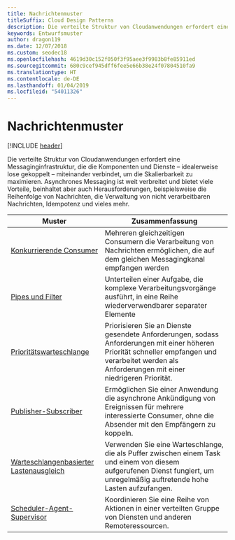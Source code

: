 ```yaml
---
title: Nachrichtenmuster
titleSuffix: Cloud Design Patterns
description: Die verteilte Struktur von Cloudanwendungen erfordert eine Messaginginfrastruktur, die die Komponenten und Dienste – idealerweise lose gekoppelt – miteinander verbindet, um die Skalierbarkeit zu maximieren. Asynchrones Messaging ist weit verbreitet und bietet viele Vorteile, beinhaltet aber auch Herausforderungen, beispielsweise die Reihenfolge von Nachrichten, die Verwaltung von nicht verarbeitbaren Nachrichten, Idempotenz und vieles mehr.
keywords: Entwurfsmuster
author: dragon119
ms.date: 12/07/2018
ms.custom: seodec18
ms.openlocfilehash: 4619d30c152f050f3f95aee3f9983b8fe85911ed
ms.sourcegitcommit: 680c9cef945dff6fee5e66b38e24f07804510fa9
ms.translationtype: HT
ms.contentlocale: de-DE
ms.lasthandoff: 01/04/2019
ms.locfileid: "54011326"
---
```

# <a name="messaging-patterns"></a>Nachrichtenmuster

[!INCLUDE [header](../../_includes/header.md)]

Die verteilte Struktur von Cloudanwendungen erfordert eine Messaginginfrastruktur, die die Komponenten und Dienste – idealerweise lose gekoppelt – miteinander verbindet, um die Skalierbarkeit zu maximieren. Asynchrones Messaging ist weit verbreitet und bietet viele Vorteile, beinhaltet aber auch Herausforderungen, beispielsweise die Reihenfolge von Nachrichten, die Verwaltung von nicht verarbeitbaren Nachrichten, Idempotenz und vieles mehr.

| Muster | Zusammenfassung |
| ------- | ------- |
| [Konkurrierende Consumer](../competing-consumers.md) | Mehreren gleichzeitigen Consumern die Verarbeitung von Nachrichten ermöglichen, die auf dem gleichen Messagingkanal empfangen werden |
| [Pipes und Filter](../pipes-and-filters.md) | Unterteilen einer Aufgabe, die komplexe Verarbeitungsvorgänge ausführt, in eine Reihe wiederverwendbarer separater Elemente |
| [Prioritätswarteschlange](../priority-queue.md) | Priorisieren Sie an Dienste gesendete Anforderungen, sodass Anforderungen mit einer höheren Priorität schneller empfangen und verarbeitet werden als Anforderungen mit einer niedrigeren Priorität. |
| [Publisher-Subscriber](../publisher-subscriber.md) | Ermöglichen Sie einer Anwendung die asynchrone Ankündigung von Ereignissen für mehrere interessierte Consumer, ohne die Absender mit den Empfängern zu koppeln. |
| [Warteschlangenbasierter Lastenausgleich](../queue-based-load-leveling.md) | Verwenden Sie eine Warteschlange, die als Puffer zwischen einem Task und einem von diesem aufgerufenen Dienst fungiert, um unregelmäßig auftretende hohe Lasten aufzufangen. |
| [Scheduler-Agent-Supervisor](../scheduler-agent-supervisor.md) | Koordinieren Sie eine Reihe von Aktionen in einer verteilten Gruppe von Diensten und anderen Remoteressourcen. |
